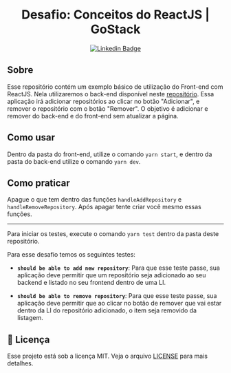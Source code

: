 <h1 align="center">Desafio: Conceitos do ReactJS | GoStack</h1>

<div align="center">

[![Linkedin Badge](https://img.shields.io/badge/-Guilherme%20Sandi-292929?style=flat-square&logo=Linkedin&logoColor=white&link=https://www.linkedin.com/in/guilhermesandi/)](https://www.linkedin.com/in/guilhermesandi/)

</div>

## Sobre

Esse repositório contém um exemplo básico de utilização do Front-end com ReactJS. Nela utilizaremos o back-end disponível neste [repositório](https://github.com/guilhermesandi/challenge02gostack).
Essa aplicação irá adicionar repositórios ao clicar no botão "Adicionar", e remover o repositório com o botão "Remover".
O objetivo é adicionar e remover do back-end e do front-end sem atualizar a página.

## Como usar

Dentro da pasta do front-end, utilize o comando `yarn start`, e dentro da pasta do back-end utilize o comando `yarn dev`.

## Como praticar

Apague o que tem dentro das funções `handleAddRepository` e `handleRemoveRepository`. Após apagar tente criar você mesmo essas funções.

---
Para iniciar os testes, execute o comando `yarn test` dentro da pasta deste repositório.

Para esse desafio temos os seguintes testes:

- **`should be able to add new repository`**: Para que esse teste passe, sua aplicação deve permitir que um repositório seja adicionado ao seu backend e listado no seu frontend dentro de uma LI.

- **`should be able to remove repository`**: Para que esse teste passe, sua aplicação deve permitir que ao clicar no botão de remover que vai estar dentro da LI do repositório adicionado, o item seja removido da listagem.

## :memo: Licença

Esse projeto está sob a licença MIT. Veja o arquivo [LICENSE](LICENSE) para mais detalhes.
